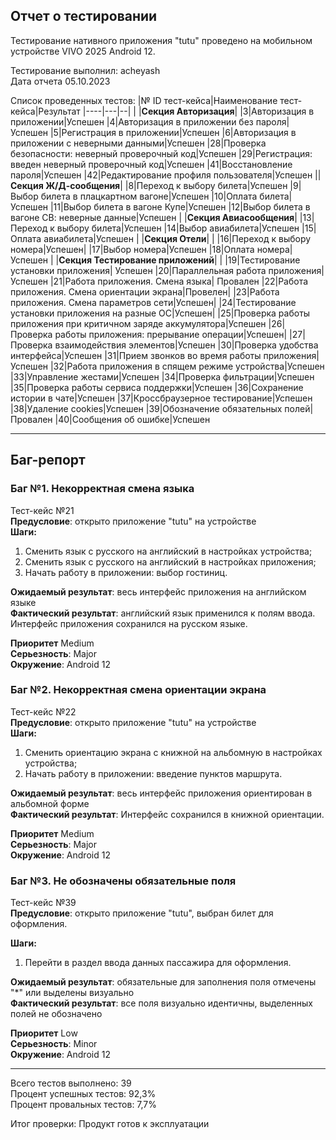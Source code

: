 ## Отчет о тестировании
Тестирование нативного приложения "tutu" проведено на мобильном устройстве VIVO 2025 Android 12.

Тестирование выполнил: acheyash  
Дата отчета 05.10.2023  

Список проведенных тестов: 
|№ ID тест-кейса|Наименование тест-кейса|Результат
|----|---|--|
| |**Секция Авторизация**|
|3|Авторизация в приложении|Успешен
|4|Авторизация в приложении без пароля|Успешен
|5|Регистрация в приложении|Успешен
|6|Авторизация в приложении с неверными данными|Успешен
|28|Проверка безопасности: неверный проверочный код|Успешен
|29|Регистрация: введен неверный проверочный код|Успешен
|41|Восстановление пароля|Успешен
|42|Редактирование профиля пользователя|Успешен
||**Секция Ж/Д-сообщения**|
|8|Переход к выбору билета|Успешен
|9|Выбор билета в плацкартном вагоне|Успешен
|10|Оплата билета|Успешен
|11|Выбор билета в вагоне Купе|Успешен
|12|Выбор билета в вагоне СВ: неверные данные|Успешен
|  |**Секция Авиасообщения**|
|13|Переход к выбору билета|Успешен
|14|Выбор авиабилета|Успешен
|15|Оплата авиабилета|Успешен
|  |**Секция Отели**|  |
|16|Переход к выбору номера|Успешен|
|17|Выбор номера|Успешен
|18|Оплата номера|Успешен
| |**Секция Тестирование приложений**|  |
|19|Тестирование установки приложения| Успешен
|20|Параллельная работа приложения|Успешен
|21|Работа приложения. Смена языка| Провален
|22|Работа приложения. Смена ориентации экрана|Провелен|
|23|Работа приложения. Смена параметров сети|Успешен|
|24|Тестирование установки приложения на разные ОС|Успешен|
|25|Проверка работы приложения при критичном заряде аккумулятора|Успешен
|26|Проверка работы приложения: прерывание операции|Успешен|
|27|Проверка взаимодействия элементов|Успешен
|30|Проверка удобства интерфейса|Успешен
|31|Прием звонков во время работы приложения|Успешен
|32|Работа приложения в спящем режиме устройства|Успешен
|33|Управление жестами|Успешен
|34|Проверка фильтрации|Успешен
|35|Проверка работы сервиса поддержки|Успешен
|36|Сохранение истории в чате|Успешен
|37|Кроссбраузерное тестирование|Успешен
|38|Удаление cookies|Успешен
|39|Обозначение обязательных полей|Провален
|40|Сообщения об ошибке|Успешен
****
## Баг-репорт  
### Баг №1. Некорректная смена языка  
Тест-кейс №21  
**Предусловие**: открыто приложение "tutu" на устройстве    
**Шаги:**  
1. Сменить язык с русского на английский в настройках устройства;  
2. Сменить язык с русского на английский в настройках приложения;
3. Начать работу в приложении: выбор гостиниц.

**Ожидаемый результат**: весь интерфейс приложения на английском языке  
**Фактический результат**: английский язык применился к полям ввода. Интерфейс приложения сохранился на русском языке.  

**Приоритет** Medium   
**Серьезность**: Major  
**Окружение**: Android 12    

### Баг №2. Некорректная смена ориентации экрана    
Тест-кейс №22   
**Предусловие**: открыто приложение "tutu" на устройстве  
**Шаги:**  
1. Сменить ориентацию экрана с книжной на альбомную в  настройках устройства;    
2. Начать работу в приложении: введение пунктов маршрута.

**Ожидаемый результат**: весь интерфейс приложения ориентирован в альбомной форме  
**Фактический результат**: Интерфейс сохранился в книжной ориентации.   

**Приоритет** Medium  
**Серьезность**: Major  
**Окружение**: Android 12  

### Баг №3. Не обозначены обязательные поля  
Тест-кейс №39   
**Предусловие**: открыто приложение "tutu", выбран билет для оформления.  

**Шаги:**  
1. Перейти в раздел ввода данных пассажира для оформления.

**Ожидаемый результат**: обязательные для заполнения поля отмечены "*" или выделены визуально   
**Фактический результат**: все поля визуально идентичны, выделенных полей не обозначено   

**Приоритет** Low   
**Серьезность**: Minor  
**Окружение**: Android 12
*****
Всего тестов выполнено: 39  
Процент успешных тестов: 92,3%  
Процент провальных тестов: 7,7%  

Итог проверки: Продукт готов к эксплуатации


